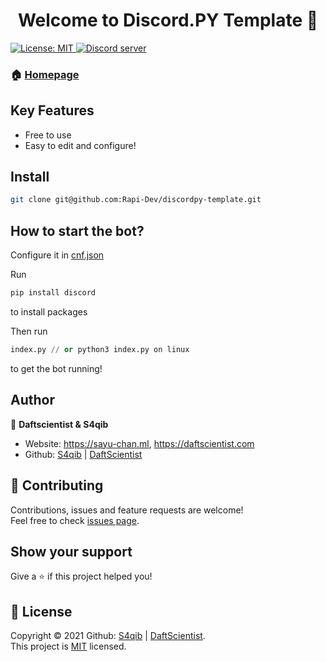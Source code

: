 <h1 align="center">Welcome to Discord.PY Template 👋</h1>
<p>
  <a href="https//github.com/Rapi-Dev/RapiDB/blob/main/LICENSE" target="_blank">
    <img alt="License: MIT" src="https://img.shields.io/badge/License-MIT-yellow.svg" />
  </a>
  <a href="https://discord.gg/4haKeuFn" target="_blank">
    <img alt="Discord server" src="https://discord.com/api/guilds/839184636948774963/embed.png" />
  </a>
</p>


### 🏠 [Homepage](https://github.com/Rapi-Dev/discordpy-template)

## Key Features
- Free to use
- Easy to edit and configure!

## Install

```sh
git clone git@github.com:Rapi-Dev/discordpy-template.git
```

## How to start the bot?

Configure it in [cnf.json](https://github.com/Rapi-Dev/discordpy-template/blob/main/cnf.json)

Run
```sh
pip install discord
``` 
to install packages

Then run 
```py 
index.py // or python3 index.py on linux
```
to get the bot running!

## Author

👤 **Daftscientist & S4qib**

* Website: https://sayu-chan.ml, https://daftscientist.com
* Github: [S4qib](https://github.com/S4qib) | [DaftScientist](https://github.com/Daftscientist)

## 🤝 Contributing

Contributions, issues and feature requests are welcome!<br />Feel free to check [issues page](https://github.com/Rapi-Dev/discordpy-template/issues). 

## Show your support

Give a ⭐️ if this project helped you!

## 📝 License

Copyright © 2021  Github: [S4qib](https://github.com/S4qib) | [DaftScientist](https://github.com/Daftscientist).<br />
This project is [MIT](https://github.com/Rapi-Dev/RapiDB/blob/main/LICENSE) licensed.
